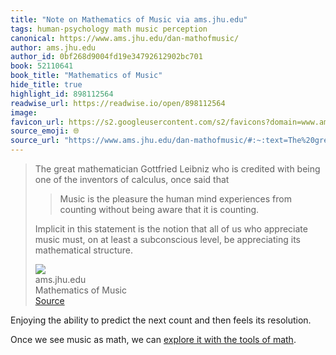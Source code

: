 ```yaml
---
title: "Note on Mathematics of Music via ams.jhu.edu"
tags: human-psychology math music perception
canonical: https://www.ams.jhu.edu/dan-mathofmusic/
author: ams.jhu.edu
author_id: 0bf268d9004fd19e34792612902bc701
book: 52110641
book_title: "Mathematics of Music"
hide_title: true
highlight_id: 898112564
readwise_url: https://readwise.io/open/898112564
image: 
favicon_url: https://s2.googleusercontent.com/s2/favicons?domain=www.ams.jhu.edu
source_emoji: 🌐
source_url: "https://www.ams.jhu.edu/dan-mathofmusic/#:~:text=The%20great%20mathematician,its%20mathematical%20structure."
---
```


> The great mathematician Gottfried Leibniz who is credited with being one of the inventors of calculus, once said that
> 
> > Music is the pleasure the human mind experiences from counting without being aware that it is counting.
> 
> Implicit in this statement is the notion that all of us who appreciate music must, on at least a subconscious level, be appreciating its mathematical structure.
> <div class="quoteback-footer"><div class="quoteback-avatar"><img class="mini-favicon" src="https://s2.googleusercontent.com/s2/favicons?domain=www.ams.jhu.edu"></div><div class="quoteback-metadata"><div class="metadata-inner"><span style="display:none">FROM:</span><div aria-label="ams.jhu.edu" class="quoteback-author"> ams.jhu.edu</div><div aria-label="Mathematics of Music" class="quoteback-title"> Mathematics of Music</div></div></div><div class="quoteback-backlink"><a target="_blank" aria-label="go to the full text of this quotation" rel="noopener" href="https://www.ams.jhu.edu/dan-mathofmusic/#:~:text=The%20great%20mathematician,its%20mathematical%20structure." class="quoteback-arrow"> Source</a></div></div>

Enjoying the ability to predict the next count and then feels its resolution.

Once we see music as math, we can [explore it with the tools of math](https://www.joshbeckman.org/notes/799180265).